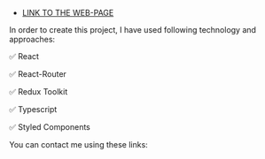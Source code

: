 - [LINK TO THE WEB-PAGE](https://dekshut.github.io/CocktailDB/)

In order to create this project, I have used following technology and approaches:

✅ React

✅ React-Router

✅ Redux Toolkit

✅ Typescript

✅ Styled Components

You can contact me using these links:
